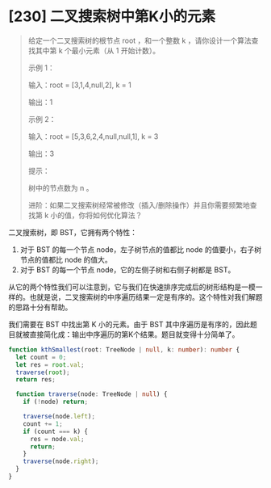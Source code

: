 # [230] 二叉搜索树中第K小的元素

> 给定一个二叉搜索树的根节点 root ，和一个整数 k ，请你设计一个算法查找其中第 k 个最小元素（从 1 开始计数）。
>
> 示例 1：
>
> 输入：root = [3,1,4,null,2], k = 1
>
> 输出：1
>
> 示例 2：
>
> 输入：root = [5,3,6,2,4,null,null,1], k = 3
>
> 输出：3
>
> 提示：
>
> 树中的节点数为 n 。
>
> 进阶：如果二叉搜索树经常被修改（插入/删除操作）并且你需要频繁地查找第 k 小的值，你将如何优化算法？

二叉搜索树，即 BST，它拥有两个特性：

1. 对于 BST 的每一个节点 node，左子树节点的值都比 node 的值要小，右子树节点的值都比 node 的值大。
2. 对于 BST 的每一个节点 node，它的左侧子树和右侧子树都是 BST。

从它的两个特性我们可以注意到，它与我们在快速排序完成后的树形结构是一模一样的。也就是说，二叉搜索树的中序遍历结果一定是有序的。这个特性对我们解题的思路十分有帮助。

我们需要在 BST 中找出第 K 小的元素。由于 BST 其中序遍历是有序的，因此题目就被直接简化成：输出中序遍历的第K个结果。题目就变得十分简单了。

```ts
function kthSmallest(root: TreeNode | null, k: number): number {
  let count = 0;
  let res = root.val;
  traverse(root);
  return res;

  function traverse(node: TreeNode | null) {
    if (!node) return;

    traverse(node.left);
    count += 1;
    if (count === k) {
      res = node.val;
      return;
    }
    traverse(node.right);
  }
}
```
